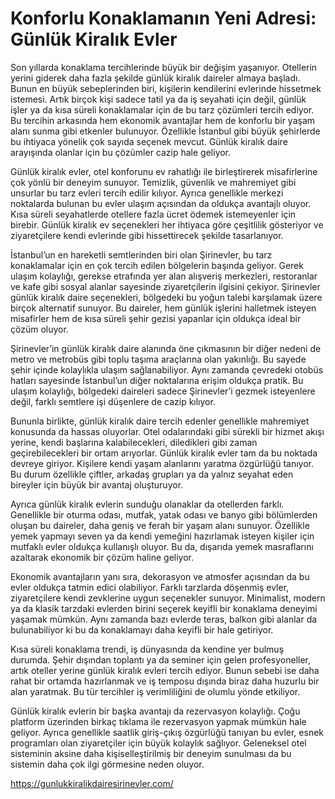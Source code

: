 # Konforlu Konaklamanın Yeni Adresi: Günlük Kiralık Evler
Son yıllarda konaklama tercihlerinde büyük bir değişim yaşanıyor. Otellerin yerini giderek daha fazla şekilde günlük kiralık daireler almaya başladı. Bunun en büyük sebeplerinden biri, kişilerin kendilerini evlerinde hissetmek istemesi. Artık birçok kişi sadece tatil ya da iş seyahati için değil, günlük işler ya da kısa süreli konaklamalar için de bu tarz çözümleri tercih ediyor. Bu tercihin arkasında hem ekonomik avantajlar hem de konforlu bir yaşam alanı sunma gibi etkenler bulunuyor. Özellikle İstanbul gibi büyük şehirlerde bu ihtiyaca yönelik çok sayıda seçenek mevcut. Günlük kiralık daire arayışında olanlar için bu çözümler cazip hale geliyor.

Günlük kiralık evler, otel konforunu ev rahatlığı ile birleştirerek misafirlerine çok yönlü bir deneyim sunuyor. Temizlik, güvenlik ve mahremiyet gibi unsurlar bu tarz evleri tercih edilir kılıyor. Ayrıca genellikle merkezi noktalarda bulunan bu evler ulaşım açısından da oldukça avantajlı oluyor. Kısa süreli seyahatlerde otellere fazla ücret ödemek istemeyenler için birebir. Günlük kiralık ev seçenekleri her ihtiyaca göre çeşitlilik gösteriyor ve ziyaretçilere kendi evlerinde gibi hissettirecek şekilde tasarlanıyor.

İstanbul’un en hareketli semtlerinden biri olan Şirinevler, bu tarz konaklamalar için en çok tercih edilen bölgelerin başında geliyor. Gerek ulaşım kolaylığı, gerekse etrafında yer alan alışveriş merkezleri, restoranlar ve kafe gibi sosyal alanlar sayesinde ziyaretçilerin ilgisini çekiyor. Şirinevler günlük kiralık daire seçenekleri, bölgedeki bu yoğun talebi karşılamak üzere birçok alternatif sunuyor. Bu daireler, hem günlük işlerini halletmek isteyen misafirler hem de kısa süreli şehir gezisi yapanlar için oldukça ideal bir çözüm oluyor.

Şirinevler’in günlük kiralık daire alanında öne çıkmasının bir diğer nedeni de metro ve metrobüs gibi toplu taşıma araçlarına olan yakınlığı. Bu sayede şehir içinde kolaylıkla ulaşım sağlanabiliyor. Aynı zamanda çevredeki otobüs hatları sayesinde İstanbul’un diğer noktalarına erişim oldukça pratik. Bu ulaşım kolaylığı, bölgedeki daireleri sadece Şirinevler’i gezmek isteyenlere değil, farklı semtlere işi düşenlere de cazip kılıyor.

Bununla birlikte, günlük kiralık daire tercih edenler genellikle mahremiyet konusunda da hassas oluyorlar. Otel odalarındaki gibi sürekli bir hizmet akışı yerine, kendi başlarına kalabilecekleri, diledikleri gibi zaman geçirebilecekleri bir ortam arıyorlar. Günlük kiralık evler tam da bu noktada devreye giriyor. Kişilere kendi yaşam alanlarını yaratma özgürlüğü tanıyor. Bu durum özellikle çiftler, arkadaş grupları ya da yalnız seyahat eden bireyler için büyük bir avantaj oluşturuyor.

Ayrıca günlük kiralık evlerin sunduğu olanaklar da otellerden farklı. Genellikle bir oturma odası, mutfak, yatak odası ve banyo gibi bölümlerden oluşan bu daireler, daha geniş ve ferah bir yaşam alanı sunuyor. Özellikle yemek yapmayı seven ya da kendi yemeğini hazırlamak isteyen kişiler için mutfaklı evler oldukça kullanışlı oluyor. Bu da, dışarıda yemek masraflarını azaltarak ekonomik bir çözüm haline geliyor.

Ekonomik avantajların yanı sıra, dekorasyon ve atmosfer açısından da bu evler oldukça tatmin edici olabiliyor. Farklı tarzlarda döşenmiş evler, ziyaretçilere kendi zevklerine uygun seçenekler sunuyor. Minimalist, modern ya da klasik tarzdaki evlerden birini seçerek keyifli bir konaklama deneyimi yaşamak mümkün. Aynı zamanda bazı evlerde teras, balkon gibi alanlar da bulunabiliyor ki bu da konaklamayı daha keyifli bir hale getiriyor.

Kısa süreli konaklama trendi, iş dünyasında da kendine yer bulmuş durumda. Şehir dışından toplantı ya da seminer için gelen profesyoneller, artık oteller yerine günlük kiralık evleri tercih ediyor. Bunun sebebi ise daha rahat bir ortamda hazırlanmak ve iş temposu dışında biraz daha huzurlu bir alan yaratmak. Bu tür tercihler iş verimliliğini de olumlu yönde etkiliyor.

Günlük kiralık evlerin bir başka avantajı da rezervasyon kolaylığı. Çoğu platform üzerinden birkaç tıklama ile rezervasyon yapmak mümkün hale geliyor. Ayrıca genellikle saatlik giriş-çıkış özgürlüğü tanıyan bu evler, esnek programları olan ziyaretçiler için büyük kolaylık sağlıyor. Geleneksel otel sisteminin aksine daha kişiselleştirilmiş bir deneyim sunulması da bu sistemin daha çok ilgi görmesine neden oluyor.

https://gunlukkiralikdairesirinevler.com/

